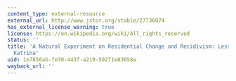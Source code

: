 ```yaml
---
content_type: external-resource
external_url: http://www.jstor.org/stable/27736074
has_external_license_warning: true
license: https://en.wikipedia.org/wiki/All_rights_reserved
status: ''
title: 'A Natural Experiment on Residential Change and Recidivism: Lessons from Hurricane
  Katrina'
uid: 1e7850ab-fe30-443f-a219-59271e83658a
wayback_url: ''
---
```

